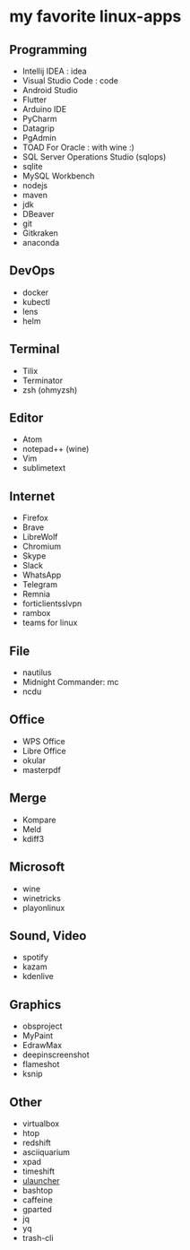 # my favorite linux-apps
## Programming
- Intellij IDEA : idea
- Visual Studio Code : code
- Android Studio
- Flutter
- Arduino IDE
- PyCharm
- Datagrip
- PgAdmin
- TOAD For Oracle : with wine :)
- SQL Server Operations Studio (sqlops)
- sqlite
- MySQL Workbench
- nodejs
- maven
- jdk
- DBeaver
- git
- Gitkraken
- anaconda

## DevOps
- docker
- kubectl
- lens
- helm

## Terminal
- Tilix
- Terminator
- zsh (ohmyzsh)

## Editor
- Atom
- notepad++ (wine)
- Vim
- sublimetext

## Internet
- Firefox
- Brave
- LibreWolf
- Chromium
- Skype
- Slack
- WhatsApp
- Telegram
- Remnia
- forticlientsslvpn
- rambox
- teams for linux

## File
- nautilus
- Midnight Commander: mc
- ncdu

## Office
- WPS Office
- Libre Office
- okular
- masterpdf

## Merge
- Kompare
- Meld
- kdiff3

## Microsoft
- wine
- winetricks
- playonlinux

## Sound, Video
- spotify
- kazam
- kdenlive

## Graphics
- obsproject
- MyPaint
- EdrawMax
- deepinscreenshot
- flameshot
- ksnip

## Other
- virtualbox
- htop
- redshift
- asciiquarium
- xpad
- timeshift
- [ulauncher](https://ulauncher.io/)
- bashtop
- caffeine
- gparted
- jq
- yq
- trash-cli

